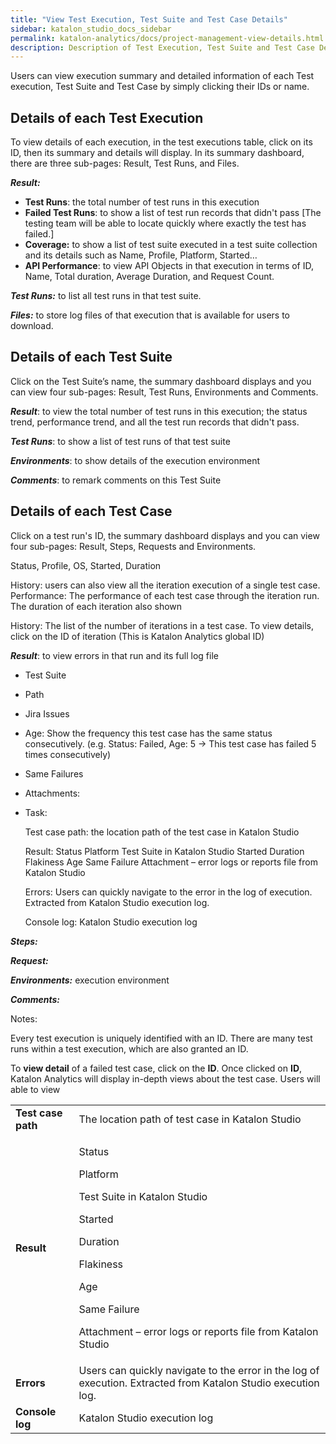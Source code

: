 ```yaml
---
title: "View Test Execution, Test Suite and Test Case Details"
sidebar: katalon_studio_docs_sidebar
permalink: katalon-analytics/docs/project-management-view-details.html
description: Description of Test Execution, Test Suite and Test Case Details
---
```


Users can view execution summary and detailed information of each Test execution, Test Suite and Test Case by simply clicking their IDs or name.

## Details of each Test Execution

To view details of each execution, in the test executions table, click on its ID, then its summary and details will display. In its summary dashboard, there are three sub-pages: Result, Test Runs, and Files.

**_Result:_**
*   **Test Runs**: the total number of test runs in this execution
*   **Failed Test Runs**: to show a list of test run records that didn't pass [The testing team will be able to locate quickly where exactly the test has failed.]
*   **Coverage:** to show a list of test suite executed in a test suite collection and its details such as Name, Profile, Platform, Started… 
*   **API Performance**: to view API Objects in that execution in terms of ID, Name, Total duration, Average Duration, and Request Count.

**_Test Runs:_** to list all test runs in that test suite.

**_Files:_** to store log files of that execution that is available for users to download.

## Details of each Test Suite

Click on the Test Suite’s name, the summary dashboard displays and you can view four sub-pages: Result, Test Runs, Environments and Comments.

**_Result_**: to view the total number of test runs in this execution; the status trend, performance trend, and all the test run records that didn't pass.

**_Test Runs_**: to show a list of test runs of that test suite

**_Environments_**: to show details of the execution environment

**_Comments_**: to remark comments on this Test Suite

## Details of each Test Case

Click on a test run's ID, the summary dashboard displays and you can view four sub-pages: Result, Steps, Requests and Environments.

Status, Profile, OS, Started, Duration

History:  users can also view all the iteration execution of a single test case. Performance:  The performance of each test case through the iteration run. The duration of each iteration also shown

History: The list of the number of iterations in a test case. To view details, click on the ID of iteration (This is Katalon Analytics global ID)

**_Result_**: to view errors in that run and its full log file

*   Test Suite
*   Path
*   Jira Issues
*   Age: Show the frequency this test case has the same status consecutively. (e.g. Status: Failed, Age: 5 → This test case has failed 5 times consecutively) 
*   Same Failures
*   Attachments:
*   Task: 

    Test case path: the location path of the test case in Katalon Studio


    Result: Status Platform Test Suite in Katalon Studio Started Duration Flakiness Age Same Failure Attachment – error logs or reports file from Katalon Studio


    Errors: Users can quickly navigate to the error in the log of execution. Extracted from Katalon Studio execution log.


    Console log: Katalon Studio execution log


**_Steps:_**

**_Request:_**

**_Environments:_** execution environment

**_Comments:_**

Notes:

Every test execution is uniquely identified with an ID. There are many test runs within a test execution, which are also granted an ID.

To **view detail** of a failed test case, click on the **ID**. Once clicked on **ID**, Katalon Analytics will display in-depth views about the test case. Users will able to view

<table>
    <tbody>
        <tr>
            <td><strong>Test case path</strong></td>
            <td>The location path of test case in Katalon Studio</td>
        </tr>
        <tr>
            <td><strong>Result</strong></td>
            <td>
                <p>Status</p>
                <p>Platform</p>
                <p>Test Suite in Katalon Studio</p>
                <p>Started</p>
                <p>Duration</p>
                <p>Flakiness</p>
                <p>Age</p>
                <p>Same Failure</p>
                <p>Attachment – error logs or reports file from Katalon Studio</p>
            </td>
        </tr>
        <tr>
            <td><strong>Errors</strong></td>
            <td>Users can quickly navigate to the error in the log of execution. Extracted from Katalon Studio execution log.</td>
        </tr>
        <tr>
            <td><strong>Console log</strong></td>
            <td>Katalon Studio execution log&nbsp; &nbsp; &nbsp; &nbsp; &nbsp; &nbsp; &nbsp; &nbsp; &nbsp; &nbsp; &nbsp; &nbsp;&nbsp;</td>
        </tr>
    </tbody>
</table>